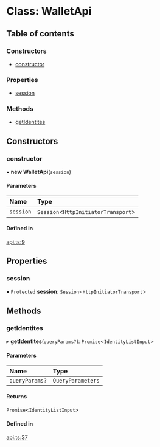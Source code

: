 # Class: WalletApi

## Table of contents

### Constructors

- [constructor](WalletApi.md#constructor)

### Properties

- [session](WalletApi.md#session)

### Methods

- [getIdentites](WalletApi.md#getidentites)

## Constructors

### constructor

• **new WalletApi**(`session`)

#### Parameters

| Name | Type |
| :------ | :------ |
| `session` | `Session`<`HttpInitiatorTransport`\> |

#### Defined in

[api.ts:9](https://gitlab.com/i3-market/code/wp3/t3.2/i3m-wallet-monorepo/-/blob/1a8e51d/packages/wallet-protocol-api/src/ts/api.ts#L9)

## Properties

### session

• `Protected` **session**: `Session`<`HttpInitiatorTransport`\>

## Methods

### getIdentites

▸ **getIdentites**(`queryParams?`): `Promise`<`IdentityListInput`\>

#### Parameters

| Name | Type |
| :------ | :------ |
| `queryParams?` | `QueryParameters` |

#### Returns

`Promise`<`IdentityListInput`\>

#### Defined in

[api.ts:37](https://gitlab.com/i3-market/code/wp3/t3.2/i3m-wallet-monorepo/-/blob/1a8e51d/packages/wallet-protocol-api/src/ts/api.ts#L37)
